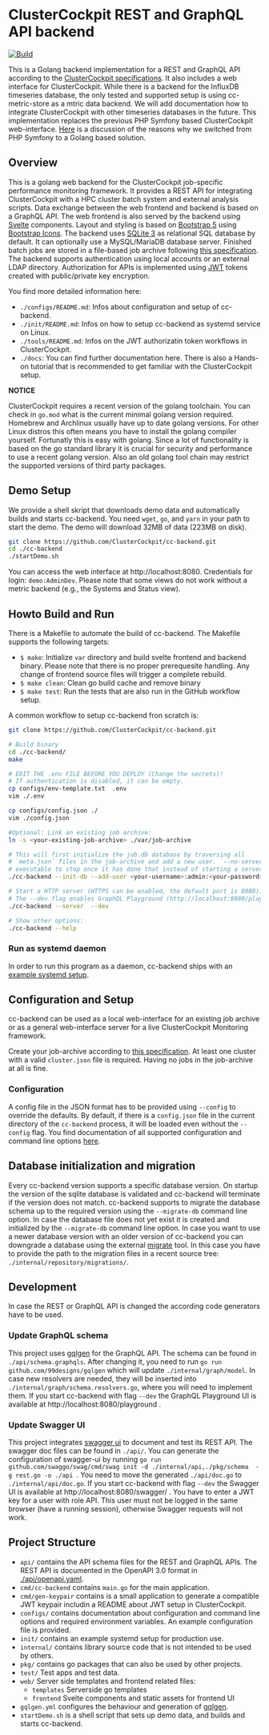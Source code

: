 # ClusterCockpit REST and GraphQL API backend

[![Build](https://github.com/ClusterCockpit/cc-backend/actions/workflows/test.yml/badge.svg)](https://github.com/ClusterCockpit/cc-backend/actions/workflows/test.yml)

This is a Golang backend implementation for a REST and GraphQL API according to the [ClusterCockpit specifications](https://github.com/ClusterCockpit/cc-specifications).
It also includes a web interface for ClusterCockpit.
While there is a backend for the InfluxDB timeseries database, the only tested and supported setup is using cc-metric-store as a mtric data backend.
We will add documentation how to integrate ClusterCockpit with other timeseries databases in the future.
This implementation replaces the previous PHP Symfony based ClusterCockpit web-interface.
[Here](https://github.com/ClusterCockpit/ClusterCockpit/wiki/Why-we-switched-from-PHP-Symfony-to-a-Golang-based-solution) is a discussion of the reasons why we switched from PHP Symfony to a Golang based solution.

## Overview

This is a golang web backend for the ClusterCockpit job-specific performance monitoring framework.
It provides a REST API for integrating ClusterCockpit with a HPC cluster batch system and external analysis scripts.
Data exchange between the web frontend and backend is based on a GraphQL API.
The web frontend is also served by the backend using [Svelte](https://svelte.dev/) components.
Layout and styling is based on [Bootstrap 5](https://getbootstrap.com/) using [Bootstrap Icons](https://icons.getbootstrap.com/).
The backend uses [SQLite 3](https://sqlite.org/) as relational SQL database by default.
It can optionally use a MySQL/MariaDB database server.
Finished batch jobs are stored in a file-based job archive following [this specification](https://github.com/ClusterCockpit/cc-specifications/tree/master/job-archive).
The backend supports authentication using local accounts or an external LDAP directory.
Authorization for APIs is implemented using [JWT](https://jwt.io/) tokens created with public/private key encryption.

You find more detailed information here:
* `./configs/README.md`: Infos about configuration and setup of cc-backend.
* `./init/README.md`: Infos on how to setup cc-backend as systemd service on Linux.
* `./tools/README.md`: Infos on the JWT authorizatin token workflows in ClusterCockpit.
* `./docs`: You can find further documentation here. There is also a Hands-on tutorial that is recommended to get familiar with the ClusterCockpit setup.

**NOTICE**

ClusterCockpit requires a recent version of the golang toolchain.
You can check in `go.mod` what is the current minimal golang version required.
Homebrew and Archlinux usually have up to date golang versions. For other Linux
distros this often means you have to install the golang compiler yourself.
Fortunatly this is easy with golang. Since a lot of functionality is based on
the go standard library it is crucial for security and performance to use a
recent golang version. Also an old golang tool chain may restrict the supported
versions of third party packages.

## Demo Setup

We provide a shell skript that downloads demo data and automatically builds and starts cc-backend.
You need `wget`, `go`, and `yarn` in your path to start the demo. The demo will download 32MB of data (223MB on disk).

```sh
git clone https://github.com/ClusterCockpit/cc-backend.git
cd ./cc-backend
./startDemo.sh
```
You can access the web interface at http://localhost:8080.
Credentials for login: `demo:AdminDev`.
Please note that some views do not work without a metric backend (e.g., the Systems and Status view).

## Howto Build and Run

There is a Makefile to automate the build of cc-backend. The Makefile supports the following targets:
* `$ make`: Initialize `var` directory and build svelte frontend and backend binary. Please note that there is no proper prerequesite handling. Any change of frontend source files will trigger a complete rebuild.
* `$ make clean`: Clean go build cache and remove binary
* `$ make test`: Run the tests that are also run in the GitHub workflow setup.

A common workflow to setup cc-backend fron scratch is:
```sh
git clone https://github.com/ClusterCockpit/cc-backend.git

# Build binary
cd ./cc-backend/
make

# EDIT THE .env FILE BEFORE YOU DEPLOY (Change the secrets)!
# If authentication is disabled, it can be empty.
cp configs/env-template.txt  .env
vim ./.env

cp configs/config.json ./
vim ./config.json

#Optional: Link an existing job archive:
ln -s <your-existing-job-archive> ./var/job-archive

# This will first initialize the job.db database by traversing all
# `meta.json` files in the job-archive and add a new user. `--no-server` will cause the
# executable to stop once it has done that instead of starting a server.
./cc-backend --init-db --add-user <your-username>:admin:<your-password>

# Start a HTTP server (HTTPS can be enabled, the default port is 8080).
# The --dev flag enables GraphQL Playground (http://localhost:8080/playground) and Swagger UI (http://localhost:8080/swagger).
./cc-backend --server  --dev

# Show other options:
./cc-backend --help
```
### Run as systemd daemon

In order to run this program as a daemon, cc-backend ships with an [example systemd setup](./init/README.md).

## Configuration and Setup

cc-backend can be used as a local web-interface for an existing job archive or as a general web-interface server for a live ClusterCockpit Monitoring framework.

Create your job-archive according to [this specification](https://github.com/ClusterCockpit/cc-specifications/tree/master/job-archive).
At least one cluster with a valid `cluster.json` file is required.
Having no jobs in the job-archive at all is fine.

### Configuration

A config file in the JSON format has to be provided using `--config` to override the defaults.
By default, if there is a `config.json` file in the current directory of the `cc-backend` process, it will be loaded even without the `--config` flag.
You find documentation of all supported configuration and command line options [here](./configs.README.md).

## Database initialization and migration

Every cc-backend version supports a specific database version.
On startup the version of the sqlite database is validated and cc-backend will terminate if the version does not match.
cc-backend supports to migrate the database schema up to the required version using the `--migrate-db` command line option.
In case the database file does not yet exist it is created and initialized by the `--migrate-db` command line option.
In case you want to use a newer database version with an older version of cc-backend you can downgrade a database using the external [migrate](https://github.com/golang-migrate/migrate) tool.
In this case you have to provide the path to the migration files in a recent source tree: `./internal/repository/migrations/`.

## Development
In case the REST or GraphQL API is changed the according code generators have to be used.

### Update GraphQL schema

This project uses [gqlgen](https://github.com/99designs/gqlgen) for the GraphQL API.
The schema can be found in `./api/schema.graphqls`.
After changing it, you need to run `go run github.com/99designs/gqlgen` which will update `./internal/graph/model`.
In case new resolvers are needed, they will be inserted into `./internal/graph/schema.resolvers.go`, where you will need to implement them.
If you start cc-backend with flag `--dev` the GraphQL Playground UI is available at http://localhost:8080/playground .

### Update Swagger UI

This project integrates [swagger ui](https://swagger.io/tools/swagger-ui/) to document and test its REST API.
The swagger doc files can be found in `./api/`.
You can generate the configuration of swagger-ui by running `go run github.com/swaggo/swag/cmd/swag init -d ./internal/api,./pkg/schema  -g rest.go -o ./api `.
You need to move the generated `./api/doc.go` to `./internal/api/doc.go`.
If you start cc-backend with flag `--dev` the Swagger UI is available at http://localhost:8080/swagger/ .
You have to enter a JWT key for a user with role API. This user must not be logged in the same browser (have a running session), otherwise Swagger requests will not work.

## Project Structure

- `api/` contains the API schema files for the REST and GraphQL APIs. The REST API is documented in the OpenAPI 3.0 format in [./api/openapi.yaml](./api/openapi.yaml).
- `cmd/cc-backend` contains `main.go` for the main application.
- `cmd/gen-keypair` contains is a small application to generate a compatible JWT keypair includin a README about JWT setup in ClusterCockpit.
- `configs/` contains documentation about configuration and command line options and required environment variables. An example configuration file is provided.
- `init/` contains an example systemd setup for production use.
- `internal/` contains library source code that is not intended to be used by others.
- `pkg/` contains go packages that can also be used by other projects.
- `test/` Test apps and test data.
- `web/` Server side templates and frontend related files:
   - `templates` Serverside go templates
   - `frontend` Svelte components and static assets for frontend UI
- `gqlgen.yml` configures the behaviour and generation of [gqlgen](https://github.com/99designs/gqlgen).
- `startDemo.sh` is a shell script that sets up demo data, and builds and starts cc-backend.
